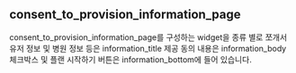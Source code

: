## consent_to_provision_information_page
consent_to_provision_information_page를 구성하는 widget을 종류 별로 쪼개서
유저 정보 및 병원 정보 등은 information_title
제공 동의 내용은 information_body
체크박스 및 플랜 시작하기 버튼은 information_bottom에 들어 있습니다.

